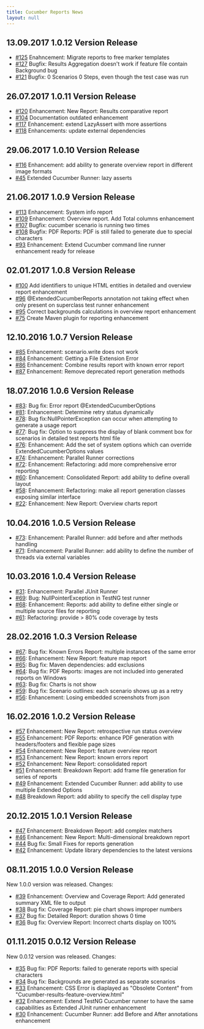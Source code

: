 ```yaml
---
title: Cucumber Reports News
layout: null
---
```


## 13.09.2017 1.0.12 Version Release

* [#125](https://github.com/mkolisnyk/cucumber-reports/issues/125) Enahncement: Migrate reports to free marker templates
* [#127](https://github.com/mkolisnyk/cucumber-reports/issues/127) Bugfix: Results Aggregation doesn't work if feature file contain Background bug
* [#121](https://github.com/mkolisnyk/cucumber-reports/issues/121) Bugfix: 0 Scenarios 0 Steps, even though the test case was run

## 26.07.2017 1.0.11 Version Release

* [#120](https://github.com/mkolisnyk/cucumber-reports/issues/120) Enhancement: New Report: Results comparative report
* [#104](https://github.com/mkolisnyk/cucumber-reports/issues/104) Documentation outdated enhancement
* [#117](https://github.com/mkolisnyk/cucumber-reports/issues/117) Enhancement: extend LazyAssert with more assertions
* [#118](https://github.com/mkolisnyk/cucumber-reports/issues/118) Enhancements: update external dependencies

## 29.06.2017 1.0.10 Version Release

* [#116](https://github.com/mkolisnyk/cucumber-reports/issues/116) Enhancement: add ability to generate overview report in different image formats
* [#45](https://github.com/mkolisnyk/cucumber-reports/issues/45) Extended Cucumber Runner: lazy asserts

## 21.06.2017 1.0.9 Version Release

* [#113](https://github.com/mkolisnyk/cucumber-reports/issues/113) Enhancement: System info report
* [#109](https://github.com/mkolisnyk/cucumber-reports/issues/109) Enhancement: Overview report. Add Total columns enhancement
* [#107](https://github.com/mkolisnyk/cucumber-reports/issues/107) Bugfix: cucumber scenario is running two times
* [#108](https://github.com/mkolisnyk/cucumber-reports/issues/108) Bugfix: PDF Reports: PDF is still failed to generate due to special characters
* [#93](https://github.com/mkolisnyk/cucumber-reports/issues/93) Enhancement: Extend Cucumber command line runner enhancement ready for release

## 02.01.2017 1.0.8 Version Release

* [#100](https://github.com/mkolisnyk/cucumber-reports/issues/100) Add identifiers to unique HTML entities in detailed and overview report enhancement
* [#96](https://github.com/mkolisnyk/cucumber-reports/issues/96) @ExtendedCucumberReports annotation not taking effect when only present on superclass test runner enhancement
* [#95](https://github.com/mkolisnyk/cucumber-reports/issues/95) Correct backgrounds calculations in overview report enhancement
* [#75](https://github.com/mkolisnyk/cucumber-reports/issues/75) Create Maven plugin for reporting enhancement

## 12.10.2016 1.0.7 Version Release

* [#85](https://github.com/mkolisnyk/cucumber-reports/issues/85) Enhancement: scenario.write does not work
* [#84](https://github.com/mkolisnyk/cucumber-reports/issues/84) Enhancement: Getting a File Extension Error
* [#86](https://github.com/mkolisnyk/cucumber-reports/issues/86) Enhancement: Combine results report with known error report
* [#87](https://github.com/mkolisnyk/cucumber-reports/issues/87) Enhancement: Remove deprecated report generation methods

## 18.07.2016 1.0.6 Version Release

* [#83](https://github.com/mkolisnyk/cucumber-reports/issues/83): Bug fix: Error report @ExtendedCucumberOptions
* [#81](https://github.com/mkolisnyk/cucumber-reports/issues/81): Enhancement: Determine retry status dynamically
* [#78](https://github.com/mkolisnyk/cucumber-reports/issues/78): Bug fix:NullPointerException can occur when attempting to generate a usage report
* [#77](https://github.com/mkolisnyk/cucumber-reports/issues/77): Bug fix: Option to suppress the display of blank comment box for scenarios in detailed test reports html file
* [#76](https://github.com/mkolisnyk/cucumber-reports/issues/76): Enhancement: Add the set of system options which can override ExtendedCucumberOptions values
* [#74](https://github.com/mkolisnyk/cucumber-reports/issues/74): Enhancement: Parallel Runner corrections
* [#72](https://github.com/mkolisnyk/cucumber-reports/issues/72): Enhancement: Refactoring: add more comprehensive error reporting
* [#60](https://github.com/mkolisnyk/cucumber-reports/issues/60): Enhancement: Consolidated Report: add ability to define overall layout
* [#58](https://github.com/mkolisnyk/cucumber-reports/issues/58): Enhancement: Refactoring: make all report generation classes exposing similar interface
* [#22](https://github.com/mkolisnyk/cucumber-reports/issues/22): Enhancement: New Report: Overview charts report

## 10.04.2016 1.0.5 Version Release

* [#73](https://github.com/mkolisnyk/cucumber-reports/issues/73): Enhancement: Parallel Runner: add before and after methods handling
* [#71](https://github.com/mkolisnyk/cucumber-reports/issues/71): Enhancement: Parallel Runner: add ability to define the number of threads via external variables

## 10.03.2016 1.0.4 Version Release

 * [#31](https://github.com/mkolisnyk/cucumber-reports/issues/31): Enhancement: Parallel JUnit Runner
 * [#69](https://github.com/mkolisnyk/cucumber-reports/issues/69): Bug: NullPointerException in TestNG test runner
 * [#68](https://github.com/mkolisnyk/cucumber-reports/issues/68): Enhancement: Reports: add ability to define either single or multiple source files for reporting
 * [#61](https://github.com/mkolisnyk/cucumber-reports/issues/61):	Refactoring: provide > 80% code coverage by tests

## 28.02.2016 1.0.3 Version Release

 * [#67](https://github.com/mkolisnyk/cucumber-reports/issues/67): Bug fix: Known Errors Report: multiple instances of the same error
 * [#66](https://github.com/mkolisnyk/cucumber-reports/issues/66): Enhancement: New Report: feature map report
 * [#65](https://github.com/mkolisnyk/cucumber-reports/issues/65): Bug fix: Maven dependencies: add exclusions
 * [#64](https://github.com/mkolisnyk/cucumber-reports/issues/64): Bug fix: PDF Reports: images are not included into generated reports on Windows
 * [#63](https://github.com/mkolisnyk/cucumber-reports/issues/63): Bug fix: Charts is not show
 * [#59](https://github.com/mkolisnyk/cucumber-reports/issues/59): Bug fix: Scenario outlines: each scenario shows up as a retry
 * [#56](https://github.com/mkolisnyk/cucumber-reports/issues/56): Enhancement: Losing embedded screenshots from json

## 16.02.2016 1.0.2 Version Release

 * [#57](https://github.com/mkolisnyk/cucumber-reports/issues/57) Enhancement:	New Report: retrospective run status overview
 * [#55](https://github.com/mkolisnyk/cucumber-reports/issues/55) Enhancement: PDF Reports: enhance PDF generation with headers/footers and flexible page sizes
 * [#54](https://github.com/mkolisnyk/cucumber-reports/issues/54) Enhancement: New Report: feature overview report
 * [#53](https://github.com/mkolisnyk/cucumber-reports/issues/53) Enhancement: New Report: known errors report
 * [#52](https://github.com/mkolisnyk/cucumber-reports/issues/52) Enhancement: New Report: consolidated report
 * [#51](https://github.com/mkolisnyk/cucumber-reports/issues/51) Enhancement: Breakdown Report: add frame file generation for series of reports
 * [#49](https://github.com/mkolisnyk/cucumber-reports/issues/49) Enhancement: Extended Cucumber Runner: add ability to use multiple Extended Options
 * [#48](https://github.com/mkolisnyk/cucumber-reports/issues/48) Breakdown Report: add ability to specify the cell display type

## 20.12.2015 1.0.1 Version Release

* [#47](https://github.com/mkolisnyk/cucumber-reports/issues/47) Enhancement: Breakdown Report: add complex matchers
* [#46](https://github.com/mkolisnyk/cucumber-reports/issues/46) Enhancement: New Report: Multi-dimensional breakdown report  
* [#44](https://github.com/mkolisnyk/cucumber-reports/issues/44) Bug fix: Small Fixes for reports generation
* [#42](https://github.com/mkolisnyk/cucumber-reports/issues/42) Enhancement: Update library dependencies to the latest versions  

## 08.11.2015 1.0.0 Version Release

New 1.0.0 version was released. Changes:

* [#39](https://github.com/mkolisnyk/cucumber-reports/issues/39) Enhancement: Overview and Coverage Report: Add generated summary XML file to output  
* [#38](https://github.com/mkolisnyk/cucumber-reports/issues/38) Bug fix: Coverage Report: pie chart shows improper numbers
* [#37](https://github.com/mkolisnyk/cucumber-reports/issues/37) Bug fix: Detailed Report: duration shows 0 time
* [#36](https://github.com/mkolisnyk/cucumber-reports/issues/36) Bug fix: Overview Report: Incorrect charts display on 100%  

## 01.11.2015 0.0.12 Version Release

New 0.0.12 version was released. Changes:

* [#35](https://github.com/mkolisnyk/cucumber-reports/issues/35) Bug fix: PDF Reports: failed to generate reports with special characters  
* [#34](https://github.com/mkolisnyk/cucumber-reports/issues/34) Bug fix: Backgrounds are generated as separate scenarios
* [#33](https://github.com/mkolisnyk/cucumber-reports/issues/33) Enhancement: CSS Error is diaplayed as "Obsolete Content" from "Cucumber-results-feature-overview.html"  
* [#32](https://github.com/mkolisnyk/cucumber-reports/issues/32) Enhancement: Extend TestNG Cucumber runner to have the same capabilities as Extended JUnit runner enhancement  
* [#30](https://github.com/mkolisnyk/cucumber-reports/issues/30) Enhancement: Cucumber Runner: add Before and After annotations enhancement 
